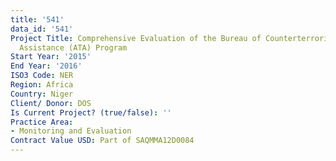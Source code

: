 ```yaml
---
title: '541'
data_id: '541'
Project Title: Comprehensive Evaluation of the Bureau of Counterterrorism (CT) Antiterrorism
  Assistance (ATA) Program
Start Year: '2015'
End Year: '2016'
ISO3 Code: NER
Region: Africa
Country: Niger
Client/ Donor: DOS
Is Current Project? (true/false): ''
Practice Area:
- Monitoring and Evaluation
Contract Value USD: Part of SAQMMA12D0084
---
```


